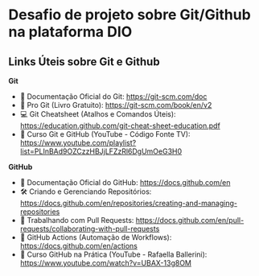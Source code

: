# Desafio de projeto sobre Git/Github na plataforma DIO
## Links Úteis sobre Git e Github

**Git**
- 📜 Documentação Oficial do Git: https://git-scm.com/doc
- 📕 Pro Git (Livro Gratuito): https://git-scm.com/book/en/v2
- 💻 Git Cheatsheet (Atalhos e Comandos Úteis): https://education.github.com/git-cheat-sheet-education.pdf
- 🎥 Curso Git e GitHub (YouTube - Código Fonte TV): https://www.youtube.com/playlist?list=PLInBAd9OZCzzHBJjLFZzRl6DgUmOeG3H0
  
**GitHub**
- 📜 Documentação Oficial do GitHub: https://docs.github.com/en
- 🛠 Criando e Gerenciando Repositórios: https://docs.github.com/en/repositories/creating-and-managing-repositories
- 🤝 Trabalhando com Pull Requests: https://docs.github.com/en/pull-requests/collaborating-with-pull-requests
- 🌱 GitHub Actions (Automação de Workflows): https://docs.github.com/en/actions
- 🎥 Curso GitHub na Prática (YouTube - Rafaella Ballerini): https://www.youtube.com/watch?v=UBAX-13g8OM
